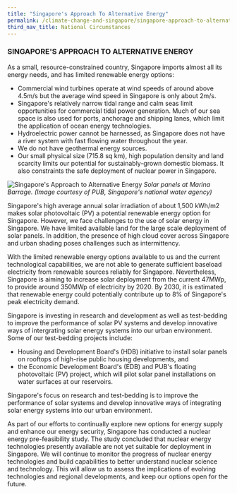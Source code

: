```yaml
---
title: "Singapore's Approach To Alternative Energy"
permalink: /climate-change-and-singapore/singapore-approach-to-alternative-energy/
third_nav_title: National Circumstances
---
```


### SINGAPORE'S APPROACH TO ALTERNATIVE ENERGY

As a small, resource-constrained country, Singapore imports almost all its energy needs, and has limited renewable energy options:

* Commercial wind turbines operate at wind speeds of around above 4.5m/s but the average wind speed in Singapore   is only about 2m/s.
* Singapore's relatively narrow tidal range and calm seas limit opportunities for commercial tidal power     generation. Much of our sea space is also used for ports, anchorage and shipping lanes, which limit the application of ocean energy technologies.
* Hydroelectric power cannot be harnessed, as Singapore does not have a river system with fast flowing water throughout the year.
* We do not have geothermal energy sources.
* Our small physical size (715.8 sq km), high population density and land scarcity limits our potential for sustainably-grown domestic biomass. It also constraints the safe deployment of nuclear power in Singapore.

![Singapore's Approach to Alternative Energy](https://www.nccs.gov.sg/images/default-source/default-album/singapores-approach-to-alternative-energy.jpg "Singapore's Approach to Alternative Energy")
*Solar panels at Marina Barrage. (Image courtesy of PUB, Singapore's national water agency)*

Singapore's high average annual solar irradiation of about 1,500 kWh/m2 makes solar photovoltaic (PV) a potential renewable energy option for Singapore. However, we face challenges to the use of solar energy in Singapore. We have limited available land for the large scale deployment of solar panels. In addition, the presence of high cloud cover across Singapore and urban shading poses challenges such as intermittency.

With the limited renewable energy options available to us and the current technological capabilities, we are not able to generate sufficient baseload electricity from renewable sources reliably for Singapore. Nevertheless, Singapore is aiming to increase solar deployment from the current 47MWp, to provide around 350MWp of electricity by 2020. By 2030, it is estimated that renewable energy could potentially contribute up to 8% of Singapore's peak electricity demand.

Singapore is investing in research and development as well as test-bedding to improve the performance of solar PV systems and develop innovative ways of intergrating solar energy systems into our urban environment. Some of our test-bedding projects include:

* Housing and Development Board's (HDB) initiative to install solar panels on rooftops of high-rise public housing developments, and
* the Economic Development Board's (EDB) and PUB's floating photovoltaic (PV) project, which will pilot solar panel installations on water surfaces at our reservoirs.

Singapore's focus on research and test-bedding is to improve the performance of solar systems and develop innovative ways of integrating solar energy systems into our urban environment.

As part of our efforts to continually explore new options for energy supply and enhance our energy security, Singapore has conducted a nuclear energy pre-feasibility study. The study concluded that nuclear energy technologies presently available are not yet suitable for deployment in Singapore. We will continue to monitor the progress of nuclear energy technologies and build capabilities to better understand nuclear science and technology. This will allow us to assess the implications of evolving technologies and regional developments, and keep our options open for the future.